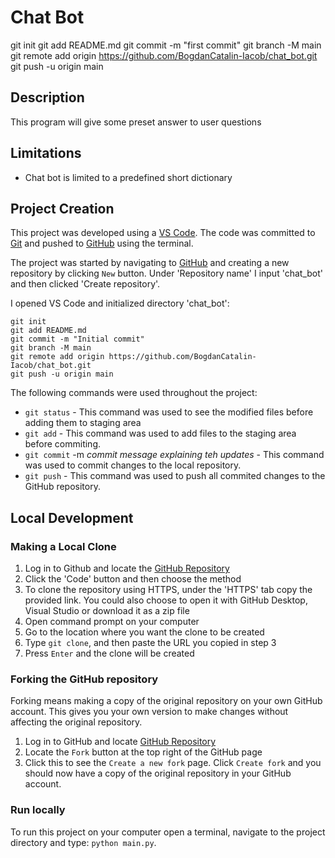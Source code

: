 # Chat Bot

git init
git add README.md
git commit -m "first commit"
git branch -M main
git remote add origin https://github.com/BogdanCatalin-Iacob/chat_bot.git
git push -u origin main

## Description
This program will give some preset answer to user questions

## Limitations
-   Chat bot is limited to a predefined short dictionary

## Project Creation

This project was developed using a [VS Code](https://code.visualstudio.com/). The code was committed to [Git](https://git-scm.com) and pushed to [GitHub](https://github.com) using the terminal.

The project was started by navigating to [GitHub](https://github.com) and creating a new repository by clicking `New` button. Under 'Repository name' I input 'chat_bot' and then clicked 'Create repository'.

I opened VS Code and initialized directory 'chat_bot': 
```
git init
git add README.md
git commit -m "Initial commit"
git branch -M main
git remote add origin https://github.com/BogdanCatalin-Iacob/chat_bot.git
git push -u origin main
```
The following commands were used throughout the project:
* `git status` - This command was used to see the modified files before adding them to staging area
* `git add` - This command was used to add files to the staging area before commiting.
* `git commit` -m *commit message explaining teh updates* - This command was used to commit changes to the local repository.
* `git push` - This command was used to push all commited changes to the GitHub repository.

## Local Development
### Making a Local Clone

1. Log in to Github and locate the [GitHub Repository](https://github.com/BogdanCatalin-Iacob/chat_bot)
2. Click the 'Code' button and then choose the method
3. To clone the repository using HTTPS, under the 'HTTPS' tab copy the provided link. You could also choose to open it with GitHub Desktop, Visual Studio or download it as a zip file
4. Open command prompt on your computer
5. Go to the location where you want the clone to be created
6. Type `git clone`, and then paste the URL you copied in step 3
7. Press `Enter` and the clone will be created

### Forking the GitHub repository

Forking means making a copy of the original repository on your own GitHub account.
This gives you your own version to make changes without affecting the original repository.

1. Log in to GitHub and locate [GitHub Repository](https://github.com/BogdanCatalin-Iacob/chat_bot)
2. Locate the `Fork` button at the top right of the GitHub page
3. Click this to see the `Create a new fork` page. Click `Create fork` and you should now have a copy of the original repository in your GitHub account.

### Run locally
To run this project on your computer open a terminal, navigate to the project directory and type: `python main.py`.